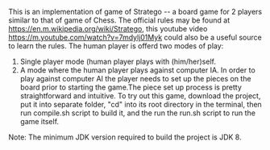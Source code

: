 This is an implementation of game of Stratego -- a board game for 2 players similar to that of game of Chess. The official rules may be found at https://en.m.wikipedia.org/wiki/Stratego, this youtube video https://m.youtube.com/watch?v=7mdylj01Myk could also be a useful source to learn the rules. The human player is offerd two modes of play:
   1. Single player mode (human player plays with (him/her)self.
   2. A mode where the human player plays against computer IA. In order to play against computer AI the player needs to
      set up the pieces on the board prior to starting the game.The piece set up process is pretty straightforward and         intuitive.
To try out this game, download the project, put it into separate folder, "cd" into its root directory in the terminal, then run compile.sh script to build it, and the run the run.sh script to run the game itself.


Note: The minimum JDK version required to build the project is JDK 8.    
